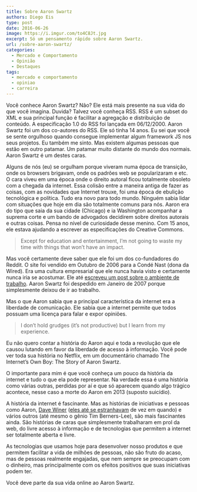 ```yaml
---
title: Sobre Aaron Swartz
authors: Diego Eis
type: post
date: 2016-06-26
image: https://i.imgur.com/to4C8Jt.jpg
excerpt: Só um pensamento rápido sobre Aaron Swartz.
url: /sobre-aaron-swartz/
categories:
  - Mercado e Comportamento
  - Opinião
  - Destaques
tags:
  - mercado e comportamento
  - opiniao
  - carreira
---
```


Você conhece Aaron Swartz? Não? Ele está mais presente na sua vida do que você imagina. Duvida? Talvez você conheça RSS. RSS é um subset do XML e sua principal função é facilitar a agregação e distribuição de conteúdo. A especificação 1.0 do RSS foi lançada em 06/12/2000. Aaron Swartz foi um dos co-autores do RSS. Ele só tinha 14 anos. Eu sei que você se sente orgulhoso quando consegue implementar algum framework JS nos seus projetos. Eu também me sinto. Mas existem algumas pessoas que estão em outro patamar. Um patamar muito distante do mundo dos normais. Aaron Swartz é um destes caras.

Alguns de nós (eu) se orgulham porque viveram numa época de transição, onde os browsers brigavam, onde os padrões web se popularizaram e etc. O cara viveu em uma época onde o direito autoral ficou totalmente obsoleto com a chegada da internet. Essa colisão entre a maneira antiga de fazer as coisas, com as novidades que Internet trouxe, foi uma época de ebulição tecnológica e política. Tudo era novo para todo mundo. Ninguém sabia lidar com situações que hoje em dia são totalmente comuns para nós. Aaron era do tipo que saia da sua cidade (Chicago) e ia Washington acompanhar a suprema corte e um bando de advogados decidirem sobre direitos autorais e outras coisas. Pensa no nível de curiosidade desse menino. Com 15 anos, ele estava ajudando a escrever as especificações do Creative Commons.

> Except for education and entertainment, I’m not going to waste my time with things that won’t have an impact.

Mas você certamente deve saber que ele foi um dos co-fundadores do Reddit. O site foi vendido em Outubro de 2006 para a Condé Nast (dona da Wired). Era uma cultura empresarial que ele nunca havia visto e certamente nunca iria se acostumar. Ele até [escreveu um post sobre o ambiente de trabalho][1]. Aaron Swartz foi despedido em Janeiro de 2007 porque simplesmente deixou de ir ao trabalho.

Mas o que Aaron sabia que a principal característica da internet era a liberdade de comunicação. Ele sabia que a internet permite que todos possuam uma licença para falar e expor opiniões.

> I don’t hold grudges (it’s not productive) but I learn from my experience.

Eu não quero contar a história do Aaron aqui e toda a revolução que ele causou lutando em favor da liberdade de acesso à informação. Você pode ver toda sua história no Netflix, em um documentário chamado The Internet’s Own Boy: The Story of Aaron Swartz.

O importante para mim é que você conheça um pouco da história da internet e tudo o que ela pode representar. Na verdade essa é uma história como várias outras, perdidas por aí e que só aparecem quando algo trágico acontece, nesse caso a morte do Aaron em 2013 (suposto suicídio).

A história da internet é fascinante. Mas as histórias de iniciativas e pessoas como Aaron, [Dave Winer][2] ([eles até se estranhavam][3] de vez em quando) e vários outros (até mesmo o gênio Tim Berners-Lee), são mais fascinantes ainda. São histórias de caras que simplesmente trabalharam em prol da web, do livre acesso à informação e de tecnologias que permitem a internet ser totalmente aberta e livre.

As tecnologias que usamos hoje para desenvolver nosso produtos e que permitem facilitar a vida de milhões de pessoas, não são fruto do acaso, mas de pessoas realmente engajadas, que nem sempre se preocupam com o dinheiro, mas principalmente com os efeitos positivos que suas iniciativas podem ter.

Você deve parte da sua vida online ao Aaron Swartz.

 [1]: http://www.aaronsw.com/weblog/officespace
 [2]: http://tableless.com.br/porque-voce-deve-sua-vida-dave-winer/
 [3]: http://www.aaronsw.com/weblog/000988